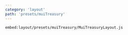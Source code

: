 ```yaml
---
category: 'layout'
path: 'presets/muiTreasury'
---
```


`embed:layout/presets/muiTreasury/MuiTreasuryLayout.js`
